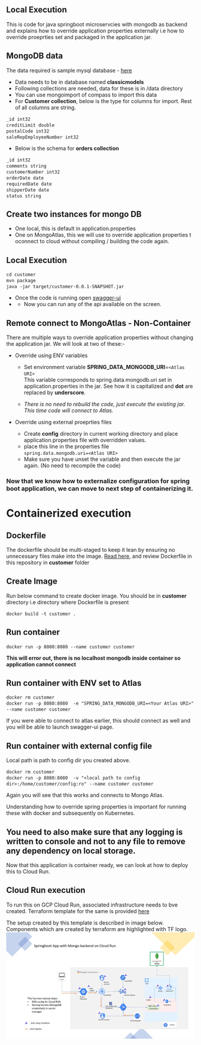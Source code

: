## Local Execution
This is code for java springboot microservcies with mongodb as backend and explains how to override application properties externally i.e how to override proeprties set and packaged in the application jar.

## MongoDB data

The data required is sample mysql database - [here](https://www.mysqltutorial.org/mysql-sample-database.aspx#:~:text=%20The%20MySQL%20sample%20database%20schema%20consists%20of,such%20as%20who%20reports%20to%20whom.%20More%20)

* Data needs to be in database named **classicmodels**
* Following collections are needed, data for these is in /data directory
* You can use mongoimport of compass to import this data
* For **Customer collection**, below is the type for columns for import. Rest of all columns are string.
```
_id int32
creditLimit double
postalCode int32
saleRepEmployeeNumber int32
```
* Below is the schema for  **orders collection**
```
_id int32
comments string
customerNumber int32
orderDate date
requiredDate date
shipperDate date
status string
``` 

## Create two instances for mongo DB
* One local, this is default in application.properties
* One on MongoAtlas, this we will  use to override application properties t oconnect to cloud without compiling / building the code again.

## Local Execution
```
cd customer
mvn package
java -jar target/customer-0.0.1-SNAPSHOT.jar
```
* Once the code is running open [swagger-ui](http://localhost:8080/swagger-ui.html)  
* * Now you can run any of the api available on the screen.

## Remote connect to MongoAtlas - Non-Container
There are multiple ways to override application properties without changing the application jar. We will look at two of these:-
* Override using ENV variables  
    * Set environment variable **SPRING_DATA_MONGODB_URI**=```<Atlas URI>```  
This variable corresponds to spring.data.mongodb.uri set in application.properties in the jar. See how it is capitalized and **dot** are replaced by **underscore**.

    * *There is no need to rebuild the code, just execute the existing jar. This time code will connect to Atlas.*

* Override using external proeprties files
    * Create **config** directory in current working directory and place application.properties file with overridden values.  
    * place this line in the properties file  
    ```spring.data.mongodb.uri=<Atlas URI>```
    * Make sure you have unset the variable and then execute the jar again. (No need to recompile the code)


### Now that we know how to externalize configuration for spring boot application, we can move to next step of containerizing it.

# Containerized execution

## Dockerfile
The dockerfile should be multi-staged to keep it lean by ensuring no unnecessary files make into the image. 
[Read here](https://docs.docker.com/develop/develop-images/multistage-build/), and review Dockerfile in this repository in **customer** folder

## Create Image
Run below command to create docker image. You should be in **customer** directory i.e directory where Dockerfile is present
```
docker build -t customer .
```
## Run container
```
docker run -p 8080:8080 --name customer customer
```
**This will error out, there is no localhost mongodb inside container so application cannot connect**

## Run container with ENV set to Atlas
```
docker rm customer
docker run -p 8080:8080  -e "SPRING_DATA_MONGODB_URI=<Your Atlas URI>" --name customer customer
```
If you were able to connect to atlas earlier, this should connect as well and you will be able to launch swagger-ui page.

## Run container with external config file
Local path is path to config dir you created above.
```
docker rm customer
docker run -p 8080:8080  -v "<local path to config dir>:/home/customer/config:ro" --name customer customer
```

Again you will see that this works and connects to Mongo Atlas.

Understanding how to override spring properties is important for running these with docker and subsequently on Kubernetes.

## You need to also make sure that any logging is written to console and not to any file to remove any dependency on local storage.

Now that this application is container ready, we can look at how to deploy this to Cloud Run.

## Cloud Run execution
To run this on GCP Cloud Run, associated infrastructure needs to bve created. Terraform template for the same is provided [here](https://github.com/skamalj/gcp-terraform/tree/master/stacks/cloudrun_project)

The setup created by this template is described in image below.  Components which are created by terraform are highlighted with TF logo.
![Cloud Run Setup](cloudrun-all.jpg)